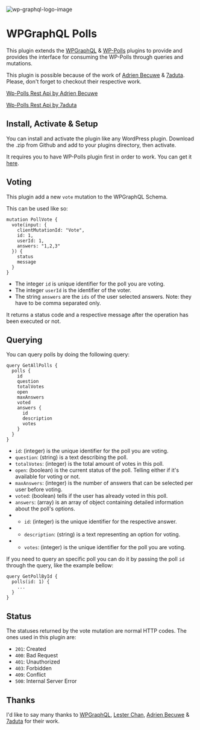 ![wp-graphql-logo-image]

# WPGraphQL Polls

This plugin extends the [WPGraphQL][wp-graphql-url] & [WP-Polls][wp-polls-url] plugins to provide and provides the interface for consuming the WP-Polls through queries and mutations.

This plugin is possible because of the work of [Adrien Becuwe][adrien-becuwe-url] & [7aduta][7aduta-url]. Please, don't forget to checkout their respective work.

[Wp-Polls Rest Api by Adrien Becuwe][wp-polls-rest-api-by-adrien-url]

[Wp-Polls Rest Api by 7aduta][wp-polls-rest-api-by-7aduta-url]

## Install, Activate & Setup

You can install and activate the plugin like any WordPress plugin. Download the .zip from Github and add to your plugins directory, then activate.

It requires you to have WP-Polls plugin first in order to work. You can get it <a href="https://github.com/lesterchan/wp-polls" target="_blank">here</a>.

## Voting

This plugin add a new `vote` mutation to the WPGraphQL Schema.

This can be used like so:

```
mutation PollVote {
  vote(input: {
    clientMutationId: "Vote",
    id: 1,
    userId: 1,
    answers: "1,2,3"
  }) {
    status
    message
  }
}
```

- The integer `id` is unique identifier for the poll you are voting.
- The integer `userId` is the identifier of the voter.
- The string `answers` are the `ids` of the user selected answers. Note: they have to be comma separated only.

It returns a status code and a respective message after the operation has been executed or not.

## Querying

You can query polls by doing the following query:

```
query GetAllPolls {
  polls {
    id
    question
    totalVotes
    open
    maxAnswers
    voted
    answers {
      id
      description
      votes
    }
  }
}
```

- `id`: (integer) is the unique identifier for the poll you are voting.
- `question`: (string) is a text describing the poll.
- `totalVotes`: (integer) is the total amount of votes in this poll.
- `open`: (boolean) is the current status of the poll. Telling either if it's available for voting or not.
- `maxAnswers`: (integer) is the number of answers that can be selected per user before voting.
- `voted`: (boolean) tells if the user has already voted in this poll.
- `answers`: (array) is an array of object containing detailed information about the poll's options.
- - `id`: (integer) is the unique identifier for the respective answer.
- - `description`: (string) is a text representing an option for voting.
- - `votes`: (integer) is the unique identifier for the poll you are voting.

If you need to query an specific poll you can do it by passing the poll `id` through the query, like the example bellow:

```
query GetPollById {
  polls(id: 1) {
    ...
  }
}
```

## Status

The statuses returned by the vote mutation are normal HTTP codes. The ones used in this plugin are:

- `201`: Created
- `400`: Bad Request
- `401`: Unauthorized
- `403`: Forbidden
- `409`: Conflict
- `500`: Internal Server Error

## Thanks

I'd like to say many thanks to [WPGraphQL][wp-graphql-url], [Lester Chan][lester-chan-url], [Adrien Becuwe][adrien-becuwe-url] & [7aduta][7aduta-url] for their work.

[wp-graphql-url]: https://github.com/wp-graphql/wp-graphql
[wp-polls-url]: https://github.com/lesterchan/wp-polls
[lester-chan-url]: https://github.com/lesterchan
[adrien-becuwe-url]: https://github.com/adrinoe
[7aduta-url]: https://github.com/7aduta
[wp-polls-rest-api-by-adrien-url]: https://github.com/adrinoe/wp-polls-rest-api
[wp-polls-rest-api-by-7aduta-url]: https://gist.github.com/7aduta/2bfe5788fa2186255ebe1339ed01fb37
[wp-graphql-logo-image]: https://www.wpgraphql.com/wp-content/uploads/2017/06/wpgraphql-logo-e1502819081849.png
